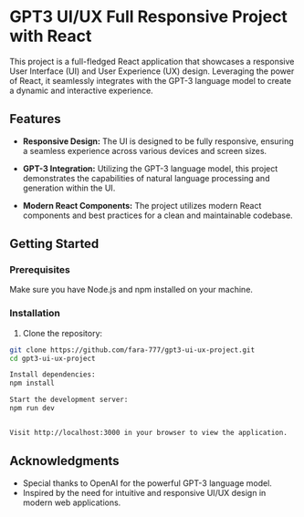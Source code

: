 # GPT3 UI/UX Full Responsive Project with React

This project is a full-fledged React application that showcases a responsive User Interface (UI) and User Experience (UX) design. Leveraging the power of React, it seamlessly integrates with the GPT-3 language model to create a dynamic and interactive experience.

## Features

- **Responsive Design:** The UI is designed to be fully responsive, ensuring a seamless experience across various devices and screen sizes.

- **GPT-3 Integration:** Utilizing the GPT-3 language model, this project demonstrates the capabilities of natural language processing and generation within the UI.

- **Modern React Components:** The project utilizes modern React components and best practices for a clean and maintainable codebase.

## Getting Started

### Prerequisites

Make sure you have Node.js and npm installed on your machine.

### Installation

1. Clone the repository:

```bash
git clone https://github.com/fara-777/gpt3-ui-ux-project.git
cd gpt3-ui-ux-project

Install dependencies:
npm install

Start the development server:
npm run dev


Visit http://localhost:3000 in your browser to view the application.
```

## Acknowledgments

- Special thanks to OpenAI for the powerful GPT-3 language model.
- Inspired by the need for intuitive and responsive UI/UX design in modern web applications.

